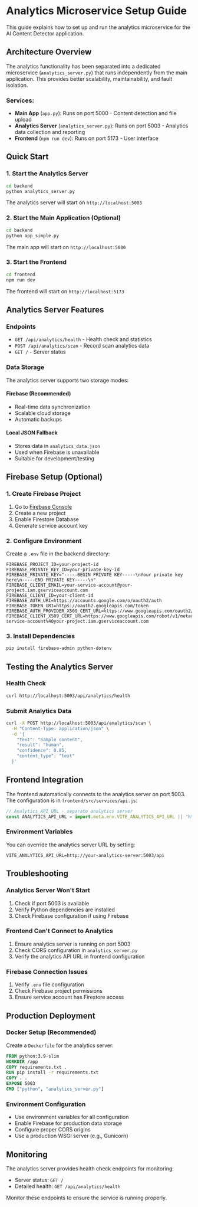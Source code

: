 # Analytics Microservice Setup Guide

This guide explains how to set up and run the analytics microservice for the AI Content Detector application.

## Architecture Overview

The analytics functionality has been separated into a dedicated microservice (`analytics_server.py`) that runs independently from the main application. This provides better scalability, maintainability, and fault isolation.

### Services:
- **Main App** (`app.py`): Runs on port 5000 - Content detection and file upload
- **Analytics Server** (`analytics_server.py`): Runs on port 5003 - Analytics data collection and reporting
- **Frontend** (`npm run dev`): Runs on port 5173 - User interface

## Quick Start

### 1. Start the Analytics Server
```bash
cd backend
python analytics_server.py
```
The analytics server will start on `http://localhost:5003`

### 2. Start the Main Application (Optional)
```bash
cd backend
python app_simple.py
```
The main app will start on `http://localhost:5000`

### 3. Start the Frontend
```bash
cd frontend
npm run dev
```
The frontend will start on `http://localhost:5173`

## Analytics Server Features

### Endpoints
- `GET /api/analytics/health` - Health check and statistics
- `POST /api/analytics/scan` - Record scan analytics data
- `GET /` - Server status

### Data Storage
The analytics server supports two storage modes:

#### Firebase (Recommended)
- Real-time data synchronization
- Scalable cloud storage
- Automatic backups

#### Local JSON Fallback
- Stores data in `analytics_data.json`
- Used when Firebase is unavailable
- Suitable for development/testing

## Firebase Setup (Optional)

### 1. Create Firebase Project
1. Go to [Firebase Console](https://console.firebase.google.com/)
2. Create a new project
3. Enable Firestore Database
4. Generate service account key

### 2. Configure Environment
Create a `.env` file in the backend directory:
```env
FIREBASE_PROJECT_ID=your-project-id
FIREBASE_PRIVATE_KEY_ID=your-private-key-id
FIREBASE_PRIVATE_KEY="-----BEGIN PRIVATE KEY-----\nYour private key here\n-----END PRIVATE KEY-----\n"
FIREBASE_CLIENT_EMAIL=your-service-account@your-project.iam.gserviceaccount.com
FIREBASE_CLIENT_ID=your-client-id
FIREBASE_AUTH_URI=https://accounts.google.com/o/oauth2/auth
FIREBASE_TOKEN_URI=https://oauth2.googleapis.com/token
FIREBASE_AUTH_PROVIDER_X509_CERT_URL=https://www.googleapis.com/oauth2/v1/certs
FIREBASE_CLIENT_X509_CERT_URL=https://www.googleapis.com/robot/v1/metadata/x509/your-service-account%40your-project.iam.gserviceaccount.com
```

### 3. Install Dependencies
```bash
pip install firebase-admin python-dotenv
```

## Testing the Analytics Server

### Health Check
```bash
curl http://localhost:5003/api/analytics/health
```

### Submit Analytics Data
```bash
curl -X POST http://localhost:5003/api/analytics/scan \
  -H "Content-Type: application/json" \
  -d '{
    "text": "Sample content",
    "result": "human",
    "confidence": 0.85,
    "content_type": "text"
  }'
```

## Frontend Integration

The frontend automatically connects to the analytics server on port 5003. The configuration is in `frontend/src/services/api.js`:

```javascript
// Analytics API URL - separate analytics server
const ANALYTICS_API_URL = import.meta.env.VITE_ANALYTICS_API_URL || 'http://localhost:5003/api';
```

### Environment Variables
You can override the analytics server URL by setting:
```env
VITE_ANALYTICS_API_URL=http://your-analytics-server:5003/api
```

## Troubleshooting

### Analytics Server Won't Start
1. Check if port 5003 is available
2. Verify Python dependencies are installed
3. Check Firebase configuration if using Firebase

### Frontend Can't Connect to Analytics
1. Ensure analytics server is running on port 5003
2. Check CORS configuration in `analytics_server.py`
3. Verify the analytics API URL in frontend configuration

### Firebase Connection Issues
1. Verify `.env` file configuration
2. Check Firebase project permissions
3. Ensure service account has Firestore access

## Production Deployment

### Docker Setup (Recommended)
Create a `Dockerfile` for the analytics server:
```dockerfile
FROM python:3.9-slim
WORKDIR /app
COPY requirements.txt .
RUN pip install -r requirements.txt
COPY . .
EXPOSE 5003
CMD ["python", "analytics_server.py"]
```

### Environment Configuration
- Use environment variables for all configuration
- Enable Firebase for production data storage
- Configure proper CORS origins
- Use a production WSGI server (e.g., Gunicorn)

## Monitoring

The analytics server provides health check endpoints for monitoring:
- Server status: `GET /`
- Detailed health: `GET /api/analytics/health`

Monitor these endpoints to ensure the service is running properly.